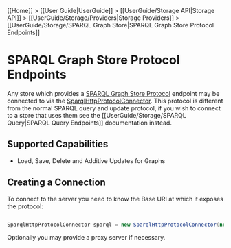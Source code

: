 [[Home]] > [[User Guide|UserGuide]] > [[UserGuide/Storage API|Storage API]] > [[UserGuide/Storage/Providers|Storage Providers]] > [[UserGuide/Storage/SPARQL Graph Store|SPARQL Graph Store Protocol Endpoints]]

# SPARQL Graph Store Protocol Endpoints 

Any store which provides a [SPARQL Graph Store Protocol](http://www.w3.org/TR/sparql11-http-rdf-update/) endpoint may be connected to via the [SparqlHttpProtocolConnector](http://www.dotnetrdf.org/api/index.asp?Topic=VDS.RDF.Storage.SparqlHttpProtocolConnector).  This protocol is different from the normal SPARQL query and update protocol, if you wish to connect to a store that uses them see the [[UserGuide/Storage/SPARQL Query|SPARQL Query Endpoints]] documentation instead.

## Supported Capabilities 

* Load, Save, Delete and Additive Updates for Graphs

## Creating a Connection 

To connect to the server you need to know the Base URI at which it exposes the protocol:

```csharp

SparqlHttpProtocolConnector sparql = new SparqlHttpProtocolConnector(new Uri("http://example.org/sparql"));
```

Optionally you may provide a proxy server if necessary.